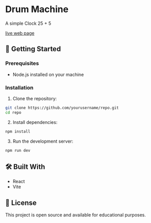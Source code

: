 # Drum Machine

A simple Clock 25 + 5

[live web page](https://nicolas4pitz-clock.netlify.app/)

## 🚀 Getting Started

### Prerequisites

- Node.js installed on your machine

### Installation

1. Clone the repository:
```bash
git clone https://github.com/yourusername/repo.git
cd repo
```

2. Install dependencies:
```bash
npm install
```

3. Run the development server:
```bash
npm run dev
```

## 🛠️ Built With

- React
- Vite

## 📄 License

This project is open source and available for educational purposes.